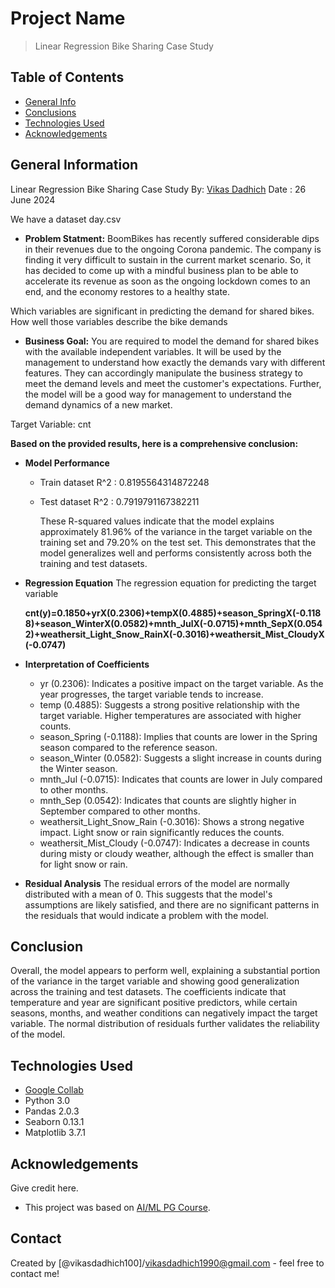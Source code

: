 # Project Name
> Linear Regression Bike Sharing Case Study


## Table of Contents
* [General Info](#general-information)
* [Conclusions](#conclusions)
* [Technologies Used](#technologies-used)
* [Acknowledgements](#acknowledgements)

<!-- You can include any other section that is pertinent to your problem -->

## General Information
Linear Regression Bike Sharing Case Study
 By: [Vikas Dadhich](https://github.com/vikasdadhich100) Date : 26 June 2024

We have a dataset day.csv 
- **Problem Statment:** 
BoomBikes has recently suffered considerable dips in their revenues due to the ongoing Corona pandemic. The company is finding it very difficult to sustain in the current market scenario. So, it has decided to come up with a mindful business plan to be able to accelerate its revenue as soon as the ongoing lockdown comes to an end, and the economy restores to a healthy state.

Which variables are significant in predicting the demand for shared bikes.
How well those variables describe the bike demands

- **Business Goal:**
You are required to model the demand for shared bikes with the available independent variables. It will be used by the management to understand how exactly the demands vary with different features. They can accordingly manipulate the business strategy to meet the demand levels and meet the customer's expectations. Further, the model will be a good way for management to understand the demand dynamics of a new market.

Target Variable: cnt

<!-- You don't have to answer all the questions - just the ones relevant to your project. -->


**Based on the provided results, here is a comprehensive conclusion:**
- **Model Performance**
   - Train dataset R^2 : 0.8195564314872248
   - Test dataset R^2 : 0.7919791167382211

     These R-squared values indicate that the model explains approximately 81.96% of the variance in the target variable on the training set and 79.20% on the test set. This demonstrates that the model generalizes well and performs consistently across both the training and test datasets.

- **Regression Equation**
The regression equation for predicting the target variable



  **cnt(y)=0.1850+yrX(0.2306)+tempX(0.4885)+season_SpringX(-0.1188)+season_WinterX(0.0582)+mnth_JulX(-0.0715)+mnth_SepX(0.0542)+weathersit_Light_Snow_RainX(-0.3016)+weathersit_Mist_CloudyX(-0.0747)**

- **Interpretation of Coefficients**
  - yr (0.2306): Indicates a positive impact on the target variable. As the year progresses, the target variable tends to increase.
  - temp (0.4885): Suggests a strong positive relationship with the target variable. Higher temperatures are associated with higher counts.
  - season_Spring (-0.1188): Implies that counts are lower in the Spring season compared to the reference season.
  - season_Winter (0.0582): Suggests a slight increase in counts during the Winter season.
  - mnth_Jul (-0.0715): Indicates that counts are lower in July compared to other months.
  - mnth_Sep (0.0542): Indicates that counts are slightly higher in September compared to other months.
  - weathersit_Light_Snow_Rain (-0.3016): Shows a strong negative impact. Light snow or rain significantly reduces the counts.
  - weathersit_Mist_Cloudy (-0.0747): Indicates a decrease in counts during misty or cloudy weather, although the effect is smaller than for light snow or rain.
- **Residual Analysis**
The residual errors of the model are normally distributed with a mean of 0. This suggests that the model's assumptions are likely satisfied, and there are no significant patterns in the residuals that would indicate a problem with the model.


## Conclusion
Overall, the model appears to perform well, explaining a substantial portion of the variance in the target variable and showing good generalization across the training and test datasets. The coefficients indicate that temperature and year are significant positive predictors, while certain seasons, months, and weather conditions can negatively impact the target variable. The normal distribution of residuals further validates the reliability of the model.


<!-- You don't have to answer all the questions - just the ones relevant to your project. -->


## Technologies Used
- [Google Collab](https://colab.research.google.com/?authuser=0#create=true)
- Python 3.0 
- Pandas 2.0.3
- Seaborn 0.13.1
- Matplotlib 3.7.1
 

<!-- As the libraries versions keep on changing, it is recommended to mention the version of library used in this project -->

## Acknowledgements
Give credit here.
- This project was based on [AI/ML PG Course](https://learn.upgrad.com/).


## Contact
Created by [@vikasdadhich100]/vikasdadhich1990@gmail.com - feel free to contact me!


<!-- Optional -->
<!-- ## License -->
<!-- This project is open source and available under the [... License](). -->

<!-- You don't have to include all sections - just the one's relevant to your project -->

